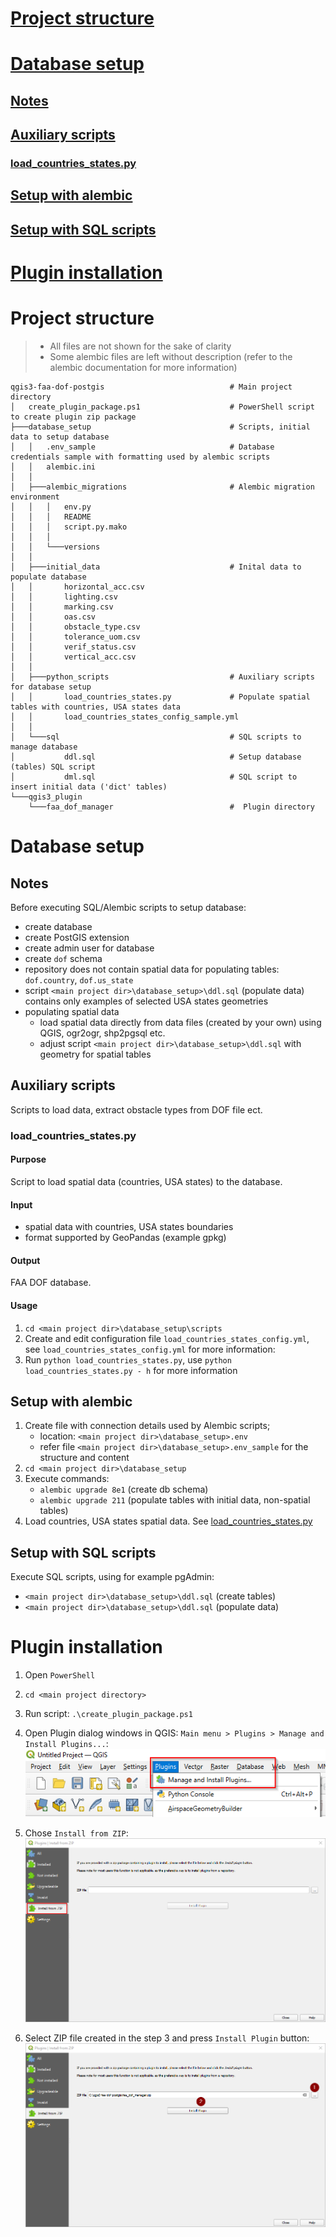 # [Project structure](#project_structure)
# [Database setup](#database_setup)
## [Notes](#database_setup_notes)
## [Auxiliary scripts](#aux_scripts)
### [load_countries_states.py](#load_ctry_states)
## [Setup with alembic](#setup_alembic)
## [Setup with SQL scripts](#setup_sql)
# [Plugin installation](#plugin_install)

# Project structure <a name=project_structure>


>- All files are not shown for the sake of clarity
>- Some alembic files are left without description (refer to the alembic documentation for more information)

```
qgis3-faa-dof-postgis                            # Main project directory
│   create_plugin_package.ps1                    # PowerShell script to create plugin zip package 
├───database_setup                               # Scripts, initial data to setup database
│   │   .env_sample                              # Database credentials sample with formatting used by alembic scripts
│   │   alembic.ini
│   │
│   ├───alembic_migrations                       # Alembic migration environment
│   │   │   env.py                               
│   │   │   README
│   │   │   script.py.mako
│   │   │
│   │   └───versions
│   │
│   ├───initial_data                             # Inital data to populate database
│   │       horizontal_acc.csv
│   │       lighting.csv
│   │       marking.csv
│   │       oas.csv
│   │       obstacle_type.csv
│   │       tolerance_uom.csv
│   │       verif_status.csv
│   │       vertical_acc.csv
│   │ 
│   ├───python_scripts                           # Auxiliary scripts for database setup
│   │       load_countries_states.py             # Populate spatial tables with countries, USA states data
│   │       load_countries_states_config_sample.yml
│   │
│   └───sql                                      # SQL scripts to manage database
│           ddl.sql                              # Setup database (tables) SQL script
│           dml.sql                              # SQL script to insert initial data ('dict' tables)
└───qgis3_plugin
    └───faa_dof_manager                          #  Plugin directory
```
# Database setup <a name=database_setup>

## Notes <a name=database_setup_notes>

Before executing SQL/Alembic scripts to setup database:
* create database
* create PostGIS extension
* create admin user for database
* create `dof` schema
* repository does not contain spatial data for populating tables: `dof.country`, `dof.us_state`
* script `<main project dir>\database_setup>\ddl.sql` (populate data) contains only examples of selected USA states geometries
* populating spatial data
  * load spatial data directly from data files (created by your own) using QGIS, ogr2ogr, shp2pgsql etc.
  * adjust script `<main project dir>\database_setup>\ddl.sql` with geometry for spatial tables

## Auxiliary scripts <a name=aux_scripts>

Scripts to load data, extract obstacle types from DOF file ect.

### load_countries_states.py <a name=load_ctry_states>

#### Purpose

Script to load spatial data (countries, USA states) to the database.

#### Input

* spatial data with countries, USA states boundaries
* format supported by GeoPandas (example gpkg)

#### Output

FAA DOF database.

#### Usage

1. `cd <main project dir>\database_setup\scripts`
2. Create and edit configuration file `load_countries_states_config.yml`, see `load_countries_states_config.yml` for more information:
3. Run `python load_countries_states.py`, use `python load_countries_states.py - h` for more information

## Setup with alembic <a name=setup_alembic>

1. Create file with connection details used by Alembic scripts;
   * location: `<main project dir>\database_setup>.env`
   * refer file `<main project dir>\database_setup>.env_sample` for the structure and content
2. `cd <main project dir>\database_setup`
3. Execute commands:
   * `alembic upgrade 8e1` (create db schema)
   * `alembic upgrade 211` (populate tables with initial data, non-spatial tables)
4. Load countries, USA states spatial data. See [load_countries_states.py](#load_ctry_states)

## Setup with SQL scripts <a name=setup_sql>

Execute SQL scripts, using for example pgAdmin:

* `<main project dir>\database_setup>\ddl.sql` (create tables)
* `<main project dir>\database_setup>\ddl.sql` (populate data)

# Plugin installation <a name=plugin_install>

1. Open `PowerShell`
2. `cd <main project directory>`
3. Run script: `.\create_plugin_package.ps1`
4. Open Plugin dialog windows in QGIS: `Main menu > Plugins > Manage and Install Plugins...`:
 ![Opeing plugins dialog](/doc_img/plugin_installation/1_plugins_menu.png)
5. Chose `Install from ZIP`:
![Install from ZIP option](/doc_img/plugin_installation/2_install_from_ZIP.png)

6. Select ZIP file created in the step 3 and press `Install Plugin` button:
![Select ZIP and install](/doc_img/plugin_installation/3_select_install.png)
